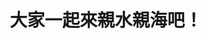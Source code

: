 ---
id: "111"
lang: zh-tw
description: 「廢除發展觀光條例36、60條，真正開放水域遊憩活動！」連署案
propose_date: 2021-11-01
meeting_date: 2022-04-22
publish: "TRUE"
selected: "FALSE"
blog_selected: "FALSE"
thumbnail: https://cm.pdis.nat.gov.tw/images/post/15rmuPKfGMFRu4e3jy6RAymcPcYMjzkW_.jpg
cover: https://youtu.be/ycE0zUoWQmU
title: 大家一起來親水親海吧！
introduction:
  content: 本次協作會議是由台灣開放水域聯盟召集人李元治在2021年9月22日，在公共政策網路參與平台發起連署「廢除發展觀光條例36、60條，真正開放水域遊憩活動！」。本次協作會議將於2022年4月22日13:30舉辦，將會在本網站直播並會使用Slido即時搜集網路上意見，歡迎大家參與！本網站將陸續更新議題手冊、提案人簡報、部會簡報、主持人簡報、逐字稿、照片等資訊。
join:
  type: 提
  title: 廢除發展觀光條例36、60條，真正開放水域遊憩活動！
  link: https://join.gov.tw/idea/detail/87629654-2f3f-4660-9d2e-1321abcfef52
  image: https://cm.pdis.nat.gov.tw/images/post/18SCGfxAifT-vJvtpxHxH_aNrZUPrhwCH.jpg
layout: post
departments:
  - 交通部
  - 內政部
tags:
  - 休閒
embed:
  agenda_book:
    links:
      - https://issuu.com/pdis.tw/docs/_111_
  mind_map:
    links:
      - https://miro.com/app/board/uXjVOADC5n0=/
  proposer_slide:
    links:
      - https://issuu.com/pdis.tw/docs/_3d75e38dd9132a
  ministry_slide:
    links:
      - https://issuu.com/pdis.tw/docs/1110422-_-v1
      - https://issuu.com/pdis.tw/docs/1110422-_-_
      - https://issuu.com/pdis.tw/docs/1110422-_
      - https://issuu.com/pdis.tw/docs/1110422_
---
